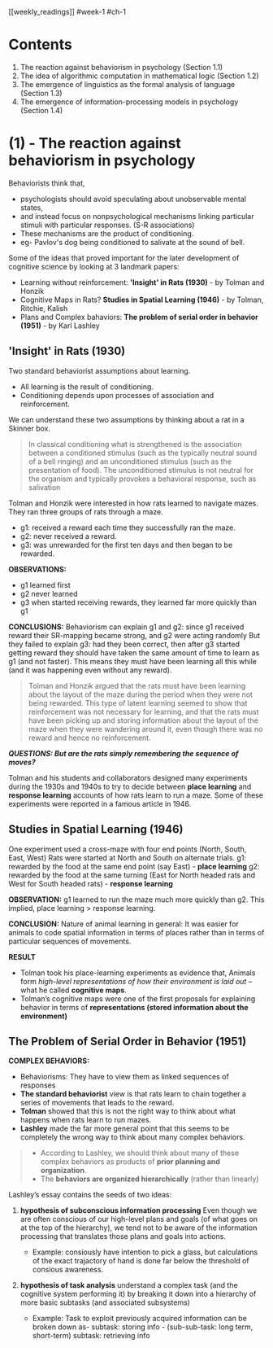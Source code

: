 [[weekly_readings]] #week-1 #ch-1 

# Contents

1. The reaction against behaviorism in psychology (Section 1.1)
2. The idea of algorithmic computation in mathematical logic (Section 1.2)
3. The emergence of linguistics as the formal analysis of language (Section 1.3)
4. The emergence of information-processing models in psychology (Section 1.4)

# (1) - The reaction against behaviorism in psychology

Behaviorists think that,
- psychologists should avoid speculating about unobservable mental states,
- and instead focus on nonpsychological mechanisms linking particular stimuli with particular responses. (S-R associations)
- These mechanisms are the product of conditioning.
- eg- Pavlov's dog being conditioned to salivate at the sound of bell.

Some of the ideas that proved important for the later development of cognitive science by looking at 3 landmark papers:
- Learning without reinforcement:
  **'Insight' in Rats (1930)** - by Tolman and Honzik
- Cognitive Maps in Rats?
  **Studies in Spatial Learning (1946)** - by Tolman, Ritchie, Kalish
- Plans and Complex bahaviors:
  **The problem of serial order in behavior (1951)** - by Karl Lashley

## 'Insight' in Rats (1930)

Two standard behaviorist assumptions about learning.
- All learning is the result of conditioning.
- Conditioning depends upon processes of association and reinforcement.

We can understand these two assumptions by thinking about a rat in a Skinner box.

>In classical conditioning what is strengthened is the association between a conditioned stimulus (such as the typically neutral sound of a bell ringing) and an unconditioned stimulus (such as the presentation of food). The unconditioned stimulus is not neutral for the organism and typically provokes a behavioral response, such as salivation

Tolman and Honzik were interested in how rats learned to navigate mazes. They ran three groups of rats through a maze.
- g1: received a reward each time they successfully ran the maze.
- g2: never received a reward.
- g3: was unrewarded for the first ten days and then began to be rewarded.

**OBSERVATIONS:**
- g1 learned first
- g2 never learned
- g3 when started receiving rewards, they learned far more quickly than g1

**CONCLUSIONS:**
Behaviorism can explain g1 and g2:
since g1 received reward their SR-mapping became strong, and g2 were acting randomly
But they failed to explain g3:
had they been correct, then after g3 started getting reward they should have taken the same amount of time to learn as g1 (and not faster). This means they must have been learning all this while (and it was happening even without any reward).

> Tolman and Honzik argued that the rats must have been learning about the layout of the maze during the period when they were not being rewarded.
> This type of latent learning seemed to show that reinforcement was not necessary for learning, and that the rats must have been picking up and storing information about the layout of the maze when they were wandering around it, even though there was no reward and hence no reinforcement.

***QUESTIONS: But are the rats simply remembering the sequence of moves?***

Tolman and his students and collaborators designed many experiments during the 1930s and 1940s to try to decide between **place learning** and **response learning** accounts of how rats learn to run a maze. Some of these experiments were reported in a famous article in 1946.

## Studies in Spatial Learning (1946)

One experiment used a cross-maze with four end points (North, South, East, West)
Rats were started at North and South on alternate trials.
g1: rewarded by the food at the same end point (say East) - **place learning**
g2: rewarded by the food at the same turning (East for North headed rats and West for South headed rats) - **response learning**

**OBSERVATION:**
g1 learned to run the maze much more quickly than g2.
This implied, place learning > response learning.

**CONCLUSION:**
Nature of animal learning in general:
It was easier for animals to code spatial information in terms of places rather than in terms of particular sequences of movements.

**RESULT**
- Tolman took his place-learning experiments as evidence that,
  Animals form *high-level representations of how their environment is laid out*
  – what he called **cognitive maps**.
- Tolman’s cognitive maps were one of the first proposals for explaining behavior in terms of **representations (stored information about the environment)**

## The Problem of Serial Order in Behavior (1951)

**COMPLEX BEHAVIORS:**
- Behaviorisms: They have to view them as linked sequences of responses
- **The standard behaviorist** view is that rats learn to chain together a series of movements that leads to the reward.
- **Tolman** showed that this is not the right way to think about what happens when rats learn to run mazes.
- **Lashley** made the far more general point that this seems to be completely the wrong way to think about many complex behaviors.

> - According to Lashley, we should think about many of these complex behaviors as products of **prior planning and organization**.
> - The **behaviors are organized hierarchically** (rather than linearly)

Lashley’s essay contains the seeds of two ideas:
1. **hypothesis of subconscious information processing**
   Even though we are often conscious of our high-level plans and goals (of what goes on at the top of the hierarchy), we tend not to be aware of the information processing that translates those plans and goals into actions.
   - Example: consiously have intention to pick a glass, but calculations of the exact trajactory of hand is done far below the threshold of consious awareness.
   
2. **hypothesis of task analysis**
   understand a complex task (and the cognitive system performing it) by breaking it down into a hierarchy of more basic subtasks (and associated subsystems)
   - Example: Task to exploit previously acquired information can be broken down as-
     subtask: storing info - (sub-sub-task: long term, short-term)
     subtask: retrieving info

